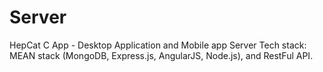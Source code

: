 # Server
HepCat C App - Desktop Application and Mobile app Server 
Tech stack: MEAN stack (MongoDB, Express.js, AngularJS, Node.js), and RestFul API.

